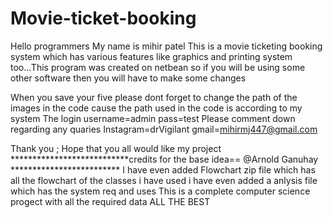 # Movie-ticket-booking
Hello programmers My name is mihir patel 
This is a movie ticketing booking system which has various features like graphics and printing system too...This program was created on netbean so if you will be using some other software then you will have to make some changes 

When you save your five please dont forget to change the path of the images in the code cause the path used in the code is according to my system
The login username=admin 
pass=test
Please comment down regarding any quaries
Instagram=drVigilant
gmail=mihirmj447@gmail.com


Thank you ;
Hope that you all would like my project
***************************credits for the base idea== @Arnold Ganuhay *************************
I have even added Flowchart zip file which has all the flowchart of the classes i have used
i have even added a anlysis file which has the system req and uses
This is a complete computer science progect with all the required data 
ALL THE BEST
